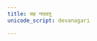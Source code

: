 ```yaml
---
title: सह नाववतु
unicode_script: devanagari

---
```


<div class="js_include" url="/vedAH/yajuH/taittirIyam/AraNyakam/sarva-prastutiH/05/23_sahanAvavatu/"  newLevelForH1="2" includeTitle="true"> </div>  


